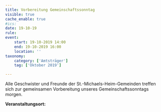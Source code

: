 ```yaml
---
title: Vorbereitung Gemeinschaftssonntag
visible: true
cache_enable: true
#ics: 
date: 19-10-19
rule: 
event:
	start: 19-10-2019 14:00
	end: 19-10-2019 16:00
	location: ''
taxonomy:
	category: ['Amtsträger']
	tag: ['Oktober 2019']

---
```

Alle Geschwister und Freunde der St.-Michaels-Heim-Gemeinden treffen sich zur gemeinsamen Vorbereitung unseres Gemeinschaftssonntags morgen.



**Veranstaltungsort:** 

